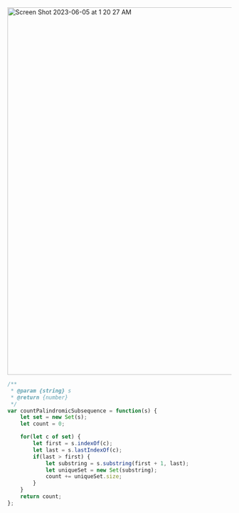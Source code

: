 <img width="824" alt="Screen Shot 2023-06-05 at 1 20 27 AM" src="https://github.com/cheatsheet1999/FrontEndCollection/assets/37787994/af4944a4-c208-49fa-a003-a5df343981b7">


```js
/**
 * @param {string} s
 * @return {number}
 */
var countPalindromicSubsequence = function(s) {
    let set = new Set(s);
    let count = 0;

    for(let c of set) {
        let first = s.indexOf(c);
        let last = s.lastIndexOf(c);
        if(last > first) {
            let substring = s.substring(first + 1, last);
            let uniqueSet = new Set(substring);
            count += uniqueSet.size;
        }
    }
    return count;
};
```
